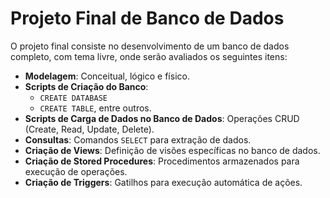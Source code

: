 # Projeto Final de Banco de Dados

O projeto final consiste no desenvolvimento de um banco de dados completo, com tema livre, onde serão avaliados os seguintes itens:

- **Modelagem**: Conceitual, lógico e físico.
- **Scripts de Criação do Banco**:
  - `CREATE DATABASE`
  - `CREATE TABLE`, entre outros.
- **Scripts de Carga de Dados no Banco de Dados**: Operações CRUD (Create, Read, Update, Delete).
- **Consultas**: Comandos `SELECT` para extração de dados.
- **Criação de Views**: Definição de visões específicas no banco de dados.
- **Criação de Stored Procedures**: Procedimentos armazenados para execução de operações.
- **Criação de Triggers**: Gatilhos para execução automática de ações.
